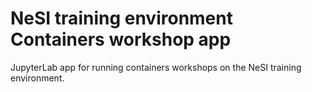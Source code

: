 # NeSI training environment Containers workshop app

JupyterLab app for running containers workshops on the NeSI training environment.
